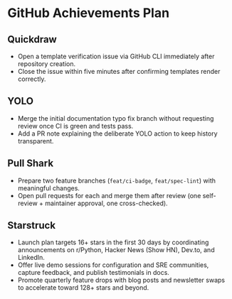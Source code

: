 # GitHub Achievements Plan

## Quickdraw
- Open a template verification issue via GitHub CLI immediately after repository creation.
- Close the issue within five minutes after confirming templates render correctly.

## YOLO
- Merge the initial documentation typo fix branch without requesting review once CI is green and tests pass.
- Add a PR note explaining the deliberate YOLO action to keep history transparent.

## Pull Shark
- Prepare two feature branches (`feat/ci-badge`, `feat/spec-lint`) with meaningful changes.
- Open pull requests for each and merge them after review (one self-review + maintainer approval, one cross-checked).

## Starstruck
- Launch plan targets 16+ stars in the first 30 days by coordinating announcements on r/Python, Hacker News (Show HN), Dev.to, and LinkedIn.
- Offer live demo sessions for configuration and SRE communities, capture feedback, and publish testimonials in docs.
- Promote quarterly feature drops with blog posts and newsletter swaps to accelerate toward 128+ stars and beyond.
